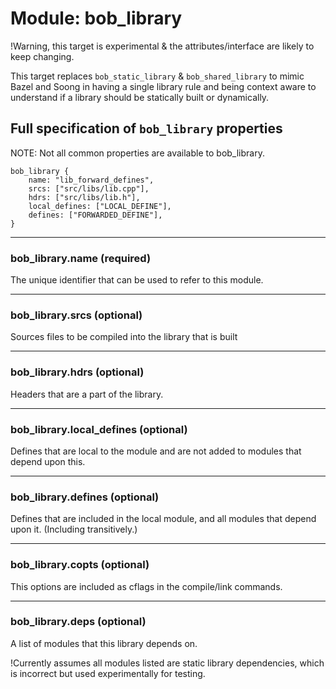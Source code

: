 # Module: bob_library

!Warning, this target is experimental & the attributes/interface are likely to keep changing.

This target replaces `bob_static_library` & `bob_shared_library` to mimic Bazel and Soong in having a single library rule and being context aware to understand if a library should be statically built or dynamically.

## Full specification of `bob_library` properties

NOTE: Not all common properties are available to bob_library.

```bp
bob_library {
    name: "lib_forward_defines",
    srcs: ["src/libs/lib.cpp"],
    hdrs: ["src/libs/lib.h"],
    local_defines: ["LOCAL_DEFINE"],
    defines: ["FORWARDED_DEFINE"],
}
```

---

### **bob_library.name** (required)

The unique identifier that can be used to refer to this module.

---

### **bob_library.srcs** (optional)

Sources files to be compiled into the library that is built

---

### **bob_library.hdrs** (optional)

Headers that are a part of the library.

---

### **bob_library.local_defines** (optional)

Defines that are local to the module and are not added to modules that depend upon this.

---

### **bob_library.defines** (optional)

Defines that are included in the local module, and all modules that depend upon it. (Including transitively.)

---

### **bob_library.copts** (optional)

This options are included as cflags in the compile/link commands.

---

### **bob_library.deps** (optional)

A list of modules that this library depends on.

!Currently assumes all modules listed are static library dependencies, which is incorrect but used experimentally for testing.
